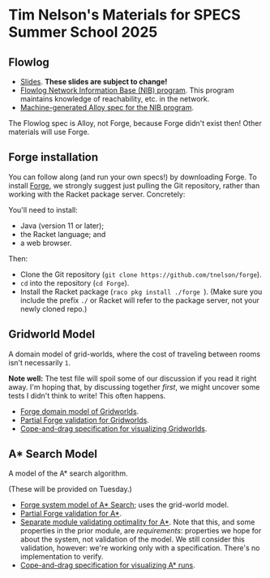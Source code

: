 # Tim Nelson's Materials for SPECS Summer School 2025

## Flowlog

* [Slides](./flowlog.pptx). **These slides are subject to change!**
* [Flowlog Network Information Base (NIB) program](./NIB.flg). This program maintains knowledge of reachability, etc. in the network. 
* [Machine-generated Alloy spec for the NIB program](./flowlog_nib.als). 

The Flowlog spec is Alloy, not Forge, because Forge didn't exist then! Other materials will use Forge.

## Forge installation

You can follow along (and run your own specs!) by downloading Forge. To install [Forge](https://forge-fm.org), we strongly suggest just pulling the Git repository, rather than working with the Racket package server. Concretely:

You'll need to install:
* Java (version 11 or later);
* the Racket language; and
* a web browser.

Then:
* Clone the Git repository (`git clone https://github.com/tnelson/forge`).
* `cd` into the repository (`cd Forge`).
* Install the Racket package (`raco pkg install ./forge `). (Make sure you include the prefix `./` or Racket will refer to the package server, not your newly cloned repo.)

## Gridworld Model

A domain model of grid-worlds, where the cost of traveling between rooms isn't necessarily `1`. 

**Note well:** The test file will spoil some of our discussion if you read it right away. I'm hoping that, by discussing together _first_, we might uncover some tests I didn't think to write! This often happens.

* [Forge domain model of Gridworlds](./gridworld.frg). 
* [Partial Forge validation for Gridworlds](./gridworld.test.frg).
* [Cope-and-drag specification for visualizing Gridworlds](./gridworld.cnd).

## A* Search Model 

A model of the A* search algorithm.

(These will be provided on Tuesday.)

* [Forge system model of A* Search](./astar.frg); uses the grid-world model. 
* [Partial Forge validation for A*](./astar.test.frg).
* [Separate module validating optimality for A*](./astar.optimality.frg). Note that this, and some properties in the prior module, are _requirements_: properties we hope for about the system, not validation of the model. We still consider this validation, however: we're working only with a specification. There's no implementation to verify. 
* [Cope-and-drag specification for visualizing A* runs](./astar.cnd).

<!-- * [astar.js](Forge custom visualization for A* runs). -->
